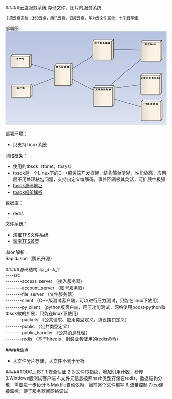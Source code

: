 #####云盘服务系统
    存储文件，图片的服务系统
    
    主流云盘系统：360云盘，腾讯云盘，百度云盘，华为云文件系统，七牛云存储

部署图:<br/>
![部署图](./deployment.jpg)

部署环境：<br/>
* 只支持Linux系统

网络框架：<br/>
* 使用的tbsdk（tbnet，tbsys）
* tbsdk是一个Linux下的C++服务端开发框架，结构简单清晰，性能极高，应用层不用处理粘包问题，支持自定义编解码，事件回调极其灵活，可扩展性极强
* [tbsdk源码地址](http://code.taobao.org/p/tb-common-utils/src/trunk/tbnet/)
* [tbsdk框架解析](http://blog.chinaunix.net/uid-20196318-id-3142050.html)

数据库：
* redis

文件系统：
* 淘宝TFS文件系统
* [淘宝TFS首页](http://tfs.taobao.org/)

Json解析：<br/>
  RapidJson（腾讯开源）
  

#####源码结构
lljz_disk_2<br/>
----src<br/>
--------access_server   （接入服务器）<br/>
--------account_server  （账号服务器）<br/>
--------file_server     （文件服务器） <br/>
--------client          （C++版测试客户端，可以进行压力测试，只能在linux下使用） <br/>
--------py_client       （python版客户端，用于功能测试，网络使用boost-python和tbsdk做的扩展，只能在linux下使用）<br/>
--------packets         （公共请求、应用类型定义，协议接口定义）<br/>
--------public          （公共类型定义）<br/>
--------public_handler  （公共消息处理）<br/>
--------redis           （基于hiredis，封装业务使用的redis命令）<br/>

#####缺点
* 大文件分片存储，大文件不利于分析

#####TODO_LIST
    1.安全认证
    2.对文件取指纹，增加引用计数，秒传
    3.Windows版测试客户端
    4.文件元信息按照hash类型存储在redis，数据结构分散，需要进一步设计
    5.Makfile自动依赖，目前逐个文件编写
    6.流量控制
    7.tcp连接监控，便于服务器间网络调试


